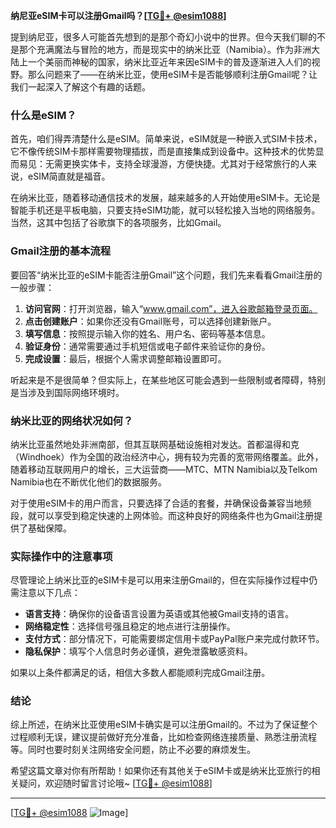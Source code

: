 **纳尼亚eSIM卡可以注册Gmail吗？[[TG💪+ @esim1088](https://t.me/s/esim1088)]**

提到纳尼亚，很多人可能首先想到的是那个奇幻小说中的世界。但今天我们聊的不是那个充满魔法与冒险的地方，而是现实中的纳米比亚（Namibia）。作为非洲大陆上一个美丽而神秘的国家，纳米比亚近年来因eSIM卡的普及逐渐进入人们的视野。那么问题来了——在纳米比亚，使用eSIM卡是否能够顺利注册Gmail呢？让我们一起深入了解这个有趣的话题。

### 什么是eSIM？

首先，咱们得弄清楚什么是eSIM。简单来说，eSIM就是一种嵌入式SIM卡技术，它不像传统SIM卡那样需要物理插拔，而是直接集成到设备中。这种技术的优势显而易见：无需更换实体卡，支持全球漫游，方便快捷。尤其对于经常旅行的人来说，eSIM简直就是福音。

在纳米比亚，随着移动通信技术的发展，越来越多的人开始使用eSIM卡。无论是智能手机还是平板电脑，只要支持eSIM功能，就可以轻松接入当地的网络服务。当然，这其中包括了谷歌旗下的各项服务，比如Gmail。

### Gmail注册的基本流程

要回答“纳米比亚的eSIM卡能否注册Gmail”这个问题，我们先来看看Gmail注册的一般步骤：

1. **访问官网**：打开浏览器，输入“www.gmail.com”，进入谷歌邮箱登录页面。
2. **点击创建账户**：如果你还没有Gmail账号，可以选择创建新账户。
3. **填写信息**：按照提示输入你的姓名、用户名、密码等基本信息。
4. **验证身份**：通常需要通过手机短信或电子邮件来验证你的身份。
5. **完成设置**：最后，根据个人需求调整邮箱设置即可。

听起来是不是很简单？但实际上，在某些地区可能会遇到一些限制或者障碍，特别是当涉及到国际网络环境时。

### 纳米比亚的网络状况如何？

纳米比亚虽然地处非洲南部，但其互联网基础设施相对发达。首都温得和克（Windhoek）作为全国的政治经济中心，拥有较为完善的宽带网络覆盖。此外，随着移动互联网用户的增长，三大运营商——MTC、MTN Namibia以及Telkom Namibia也在不断优化他们的数据服务。

对于使用eSIM卡的用户而言，只要选择了合适的套餐，并确保设备兼容当地频段，就可以享受到稳定快速的上网体验。而这种良好的网络条件也为Gmail注册提供了基础保障。

### 实际操作中的注意事项

尽管理论上纳米比亚的eSIM卡是可以用来注册Gmail的，但在实际操作过程中仍需注意以下几点：

- **语言支持**：确保你的设备语言设置为英语或其他被Gmail支持的语言。
- **网络稳定性**：选择信号强且稳定的地点进行注册操作。
- **支付方式**：部分情况下，可能需要绑定信用卡或PayPal账户来完成付款环节。
- **隐私保护**：填写个人信息时务必谨慎，避免泄露敏感资料。

如果以上条件都满足的话，相信大多数人都能顺利完成Gmail注册。

### 结论

综上所述，在纳米比亚使用eSIM卡确实是可以注册Gmail的。不过为了保证整个过程顺利无误，建议提前做好充分准备，比如检查网络连接质量、熟悉注册流程等。同时也要时刻关注网络安全问题，防止不必要的麻烦发生。

希望这篇文章对你有所帮助！如果你还有其他关于eSIM卡或是纳米比亚旅行的相关疑问，欢迎随时留言讨论哦~ [[TG💪+ @esim1088](https://t.me/s/esim1088)]

---

[[TG💪+ @esim1088](https://t.me/s/esim1088) ![Image](https://i.postimg.cc/4NQfJmqS/Snipaste-2025-05-13-00-14-12.png)]